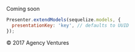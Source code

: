 Coming soon

```js
Presenter.extendModels(sequelize.models, {
  presentationKey: 'key', // defaults to UUID
});
```

© 2017 Agency Ventures
